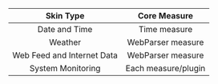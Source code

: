 |Skin Type|Core Measure|
|:-:|:-:|
|Date and Time|Time measure|
|Weather|WebParser measure|
|Web Feed and Internet Data|WebParser measure|
|System Monitoring|Each measure/plugin|
